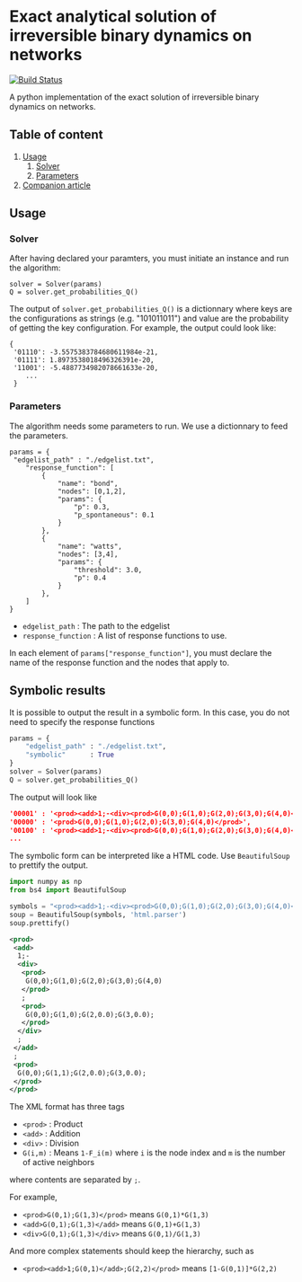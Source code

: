 # Exact analytical solution of irreversible binary dynamics on networks

[![Build Status](https://travis-ci.com/laurencee9/exact_binary_dynamics.svg?token=G5JxCbxXbihVEq3Yzsxg&branch=master)](https://travis-ci.com/laurencee9/exact_binary_dynamics)

A python implementation of the exact solution of irreversible binary dynamics on networks.

## Table of content

1. [Usage](#usage)
	1. [Solver](#solver)
	2. [Parameters](#parameters)
2. [Companion article](#companion-article)


## Usage

### Solver

After having declared your paramters, you must initiate an instance and run the algorithm:

	solver = Solver(params)
	Q = solver.get_probabilities_Q()

The output of `solver.get_probabilities_Q()` is a dictionnary where keys are the configurations as strings (e.g. "101011011") and value are the probability of getting the key configuration. For example, the output could look like:

```
{
 '01110': -3.5575383784680611984e-21,
 '01111': 1.8973538018496326391e-20,
 '11001': -5.4887734982078661633e-20,
	...
 }
```

### Parameters

The algorithm needs some parameters to run. We use a dictionnary to feed the parameters. 
```
params = {
 "edgelist_path" : "./edgelist.txt",
	"response_function": [
		{	
			"name": "bond",
			"nodes": [0,1,2],
			"params": {
				"p": 0.3,
				"p_spontaneous": 0.1
			}
		},
		{	
			"name": "watts",
			"nodes": [3,4],
			"params": {
				"threshold": 3.0,
				"p": 0.4
			}
		},
	]
}
```

 - `edgelist_path` : The path to the edgelist
 - `response_function` : A list of response functions to use.

In each element of `params["response_function"]`, you must declare the name of the response function and the nodes that apply to. 


## Symbolic results

It is possible to output the result in a symbolic form. In this case, you do not need to specify the response functions

```python
params = {
	"edgelist_path" : "./edgelist.txt",
	"symbolic"      : True
}
solver = Solver(params)
Q = solver.get_probabilities_Q()
```
The output will look like


```json
'00001' : '<prod><add>1;-<div><prod>G(0,0);G(1,0);G(2,0);G(3,0);G(4,0)</prod>;<prod>G(0,0);G(1,0);G(2,0.0);G(3,0.0);</prod></div>;</add>;<prod>G(0,0);G(1,1);G(2,0.0);G(3,0.0);</prod></prod>',
'00000' : '<prod>G(0,0);G(1,0);G(2,0);G(3,0);G(4,0)</prod>',
'00100' : '<prod><add>1;-<div><prod>G(0,0);G(1,0);G(2,0);G(3,0);G(4,0)</prod>;<prod>G(0,0);G(1,0);G(3,0.0);G(4,0.0);</prod></div>;</add>;<prod>G(0,0);G(1,1);G(3,0.0);G(4,0.0);</prod></prod>',
...
```
The symbolic form can be interpreted like a HTML code. Use `BeautifulSoup` to prettify the output. 

```python
import numpy as np
from bs4 import BeautifulSoup

symbols = "<prod><add>1;-<div><prod>G(0,0);G(1,0);G(2,0);G(3,0);G(4,0)</prod>;<prod>G(0,0);G(1,0);G(2,0.0);G(3,0.0);</prod></div>;</add>;<prod>G(0,0);G(1,1);G(2,0.0);G(3,0.0);</prod></prod>"
soup = BeautifulSoup(symbols, 'html.parser')
soup.prettify()
```

```xml
<prod>
 <add>
  1;-
  <div>
   <prod>
    G(0,0);G(1,0);G(2,0);G(3,0);G(4,0)
   </prod>
   ;
   <prod>
    G(0,0);G(1,0);G(2,0.0);G(3,0.0);
   </prod>
  </div>
  ;
 </add>
 ;
 <prod>
  G(0,0);G(1,1);G(2,0.0);G(3,0.0);
 </prod>
</prod>
```

The XML format has three tags 

 * `<prod>` : Product
 * `<add>` : Addition
 * `<div>` : Division
 * `G(i,m)` : Means `1-F_i(m)` where `i` is the node index and `m` is the number of active neighbors

where contents are separated by `;`.

For example, 

 * `<prod>G(0,1);G(1,3)</prod>` means `G(0,1)*G(1,3)`
 * `<add>G(0,1);G(1,3)</add>` means `G(0,1)+G(1,3)`
 * `<div>G(0,1);G(1,3)</div>` means `G(0,1)/G(1,3)`

And more complex statements should keep the hierarchy, such as

 * `<prod><add>1;G(0,1)</add>;G(2,2)</prod>` means `[1-G(0,1)]*G(2,2)`

